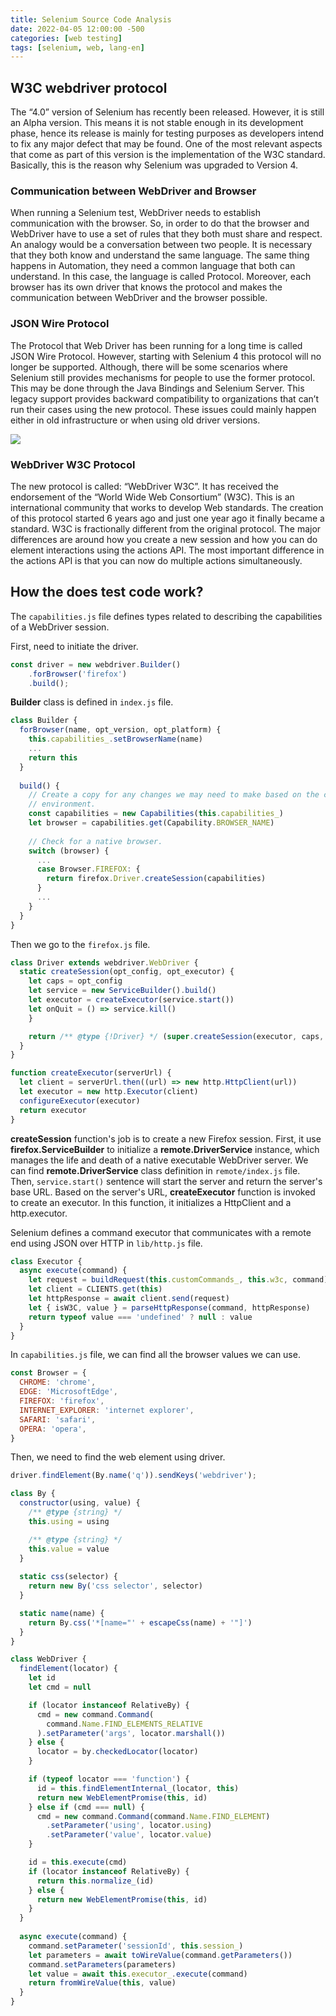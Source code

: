 ```yaml
---
title: Selenium Source Code Analysis
date: 2022-04-05 12:00:00 -500
categories: [web testing]
tags: [selenium, web, lang-en]
---
```



## W3C webdriver protocol

The “4.0” version of Selenium has recently been released. However, it is still an Alpha version. This means it is not stable enough in its development phase, hence its release is mainly for testing purposes as developers intend to fix any major defect that may be found. One of the most relevant aspects that come as part of this version is the implementation of the W3C standard. Basically, this is the reason why Selenium was upgraded to Version 4.

### Communication between WebDriver and Browser

When running a Selenium test, WebDriver needs to establish communication with the browser. So, in order to do that the browser and WebDriver have to use a set of rules that they both must share and respect. An analogy would be a conversation between two people. It is necessary that they both know and understand the same language. The same thing happens in Automation, they need a common language that both can understand. In this case, the language is called Protocol. Moreover, each browser has its own driver that knows the protocol and makes the communication between WebDriver and the browser possible.

### JSON Wire Protocol

The Protocol that Web Driver has been running for a long time is called JSON Wire Protocol. However, starting with Selenium 4 this protocol will no longer be supported. Although, there will be some scenarios where Selenium still provides mechanisms for people to use the former protocol. This may be done through the Java Bindings and Selenium Server. This legacy support provides backward compatibility to organizations that can’t run their cases using the new protocol. These issues could mainly happen either in old infrastructure or when using old driver versions.

![]({{site.url}}/assets/img/2022-04-05/WebDriver-W3C-Protocol.png)

### WebDriver W3C Protocol

The new protocol is called: “WebDriver W3C”. It has received the endorsement of the “World Wide Web Consortium” (W3C). This is an international community that works to develop Web standards. The creation of this protocol started 6 years ago and just one year ago it finally became a standard. W3C is fractionally different from the original protocol. The major differences are around how you create a new session and how you can do element interactions using the actions API. The most important difference in the actions API is that you can now do multiple actions simultaneously.

## How the does test code work?

The `capabilities.js` file defines types related to describing the capabilities of a WebDriver session.

First, need to initiate the driver.

``` js
const driver = new webdriver.Builder()
    .forBrowser('firefox')
    .build();
```

**Builder** class is defined in `index.js` file. 

``` js
class Builder {
  forBrowser(name, opt_version, opt_platform) {
    this.capabilities_.setBrowserName(name)
    ...
    return this
  }
  
  build() {
    // Create a copy for any changes we may need to make based on the current
    // environment.
    const capabilities = new Capabilities(this.capabilities_)
    let browser = capabilities.get(Capability.BROWSER_NAME)
	
    // Check for a native browser.
    switch (browser) {
      ...
      case Browser.FIREFOX: {
        return firefox.Driver.createSession(capabilities)
      }
      ...
    }
  }
}
```

Then we go to the `firefox.js` file.

``` js
class Driver extends webdriver.WebDriver {
  static createSession(opt_config, opt_executor) {
    let caps = opt_config
    let service = new ServiceBuilder().build()
    let executor = createExecutor(service.start())
    let onQuit = () => service.kill()
    }

    return /** @type {!Driver} */ (super.createSession(executor, caps, onQuit))
  } 
}

function createExecutor(serverUrl) {
  let client = serverUrl.then((url) => new http.HttpClient(url))
  let executor = new http.Executor(client)
  configureExecutor(executor)
  return executor
}
```

**createSession** function's job is to create a new Firefox session.  First, it use **firefox.ServiceBuilder** to initialize a  **remote.DriverService** instance, which manages the life and death of a native executable WebDriver server. We can find **remote.DriverService** class definition in `remote/index.js` file. Then, `service.start()` sentence will start the server and return the server's base URL. Based on the server's URL, **createExecutor** function is invoked to create an executor. In this function, it initializes a HttpClient and a http.executor.

Selenium defines a command executor that communicates with a remote end using JSON over HTTP in `lib/http.js` file.

``` js
class Executor {
  async execute(command) {
    let request = buildRequest(this.customCommands_, this.w3c, command)
    let client = CLIENTS.get(this)
    let httpResponse = await client.send(request)
    let { isW3C, value } = parseHttpResponse(command, httpResponse)
    return typeof value === 'undefined' ? null : value
  }
}
```





In `capabilities.js` file, we can find all the browser values we can use.

``` js
const Browser = {
  CHROME: 'chrome',
  EDGE: 'MicrosoftEdge',
  FIREFOX: 'firefox',
  INTERNET_EXPLORER: 'internet explorer',
  SAFARI: 'safari',
  OPERA: 'opera',
}
```



Then, we need to find the web element using driver.

``` js
driver.findElement(By.name('q')).sendKeys('webdriver');
```

``` js
class By {
  constructor(using, value) {
    /** @type {string} */
    this.using = using

    /** @type {string} */
    this.value = value
  }
    
  static css(selector) {
    return new By('css selector', selector)
  }

  static name(name) {
    return By.css('*[name="' + escapeCss(name) + '"]')
  }
}
```



``` js
class WebDriver {
  findElement(locator) {
    let id
    let cmd = null

    if (locator instanceof RelativeBy) {
      cmd = new command.Command(
        command.Name.FIND_ELEMENTS_RELATIVE
      ).setParameter('args', locator.marshall())
    } else {
      locator = by.checkedLocator(locator)
    }

    if (typeof locator === 'function') {
      id = this.findElementInternal_(locator, this)
      return new WebElementPromise(this, id)
    } else if (cmd === null) {
      cmd = new command.Command(command.Name.FIND_ELEMENT)
        .setParameter('using', locator.using)
        .setParameter('value', locator.value)
    }

    id = this.execute(cmd)
    if (locator instanceof RelativeBy) {
      return this.normalize_(id)
    } else {
      return new WebElementPromise(this, id)
    }
  }
    
  async execute(command) {
    command.setParameter('sessionId', this.session_)
    let parameters = await toWireValue(command.getParameters())
    command.setParameters(parameters)
    let value = await this.executor_.execute(command)
    return fromWireValue(this, value)
  }
}
```

